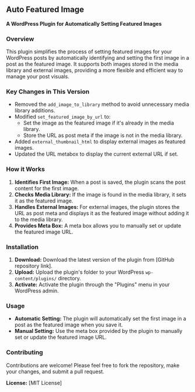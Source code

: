 ## **Auto Featured Image**

**A WordPress Plugin for Automatically Setting Featured Images**

### **Overview**

This plugin simplifies the process of setting featured images for your WordPress posts by automatically identifying and setting the first image in a post as the featured image. It supports both images stored in the media library and external images, providing a more flexible and efficient way to manage your post visuals.

### **Key Changes in This Version**

- Removed the `add_image_to_library` method to avoid unnecessary media library additions.
- Modified `set_featured_image_by_url` to:
  - Set the image as the featured image if it's already in the media library.
  - Store the URL as post meta if the image is not in the media library.
- Added `external_thumbnail_html` to display external images as featured images.
- Updated the URL metabox to display the current external URL if set.

### **How it Works**

1. **Identifies First Image:** When a post is saved, the plugin scans the post content for the first image.
2. **Checks Media Library:** If the image is found in the media library, it sets it as the featured image.
3. **Handles External Images:** For external images, the plugin stores the URL as post meta and displays it as the featured image without adding it to the media library.
4. **Provides Meta Box:** A meta box allows you to manually set or update the featured image URL.

### **Installation**

1. **Download:** Download the latest version of the plugin from [GitHub repository link].
2. **Upload:** Upload the plugin's folder to your WordPress `wp-content/plugins/` directory.
3. **Activate:** Activate the plugin through the "Plugins" menu in your WordPress admin.

### **Usage**

- **Automatic Setting:** The plugin will automatically set the first image in a post as the featured image when you save it.
- **Manual Setting:** Use the meta box provided by the plugin to manually set or update the featured image URL.

### **Contributing**

Contributions are welcome! Please feel free to fork the repository, make your changes, and submit a pull request.

**License:** [MIT License]
